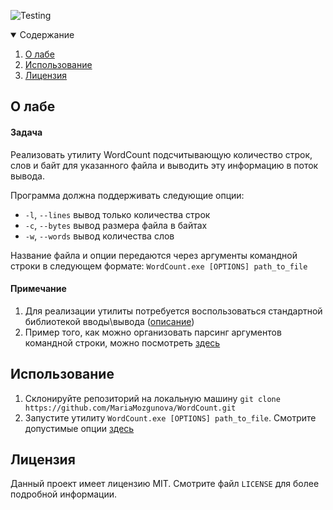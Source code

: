 ![Testing](https://github.com/MariaMozgunova/WordCount/actions/workflows/run_tests.yaml/badge.svg)



<details open="open">
  <summary>Содержание</summary>
  <ol>
    <li><a href="#about">О лабе</a></li>
    <li><a href="#usage">Использование</a></li>
    <li><a href="#license">Лицензия</a></li>
  </ol>
</details>



## <a name="about">О лабе</a>

#### Задача
Реализовать утилиту WordCount подсчитывающую количество строк, слов и байт для указанного файла и выводить эту информацию в поток вывода.

Программа должна поддерживать следующие опции:
* `-l`, `--lines` вывод только количества строк
* `-c`, `--bytes` вывод размера файла в байтах
* `-w`, `--words` вывод количества слов

Название файла и опции передаются через аргументы командной строки в следующем формате:
`WordCount.exe [OPTIONS] path_to_file`

#### Примечание
1. Для реализации утилиты потребуется воспользоваться
стандартной библиотекой вводы\вывода ([описание](https://en.cppreference.com/w/c/io))
2. Пример того, как можно организовать парсинг
аргументов командной строки, можно посмотреть [здесь](http://www.cplusplus.com/articles/DEN36Up4/)



## <a name="usage">Использование</a>

1. Склонируйте репозиторий на локальную машину `git clone https://github.com/MariaMozgunova/WordCount.git`
2. Запустите утилиту `WordCount.exe [OPTIONS] path_to_file`. Смотрите допустимые опции [здесь](#about)


## <a name="license">Лицензия</a>

Данный проект имеет лицензию MIT. Смотрите файл `LICENSE` для более подробной информации.

